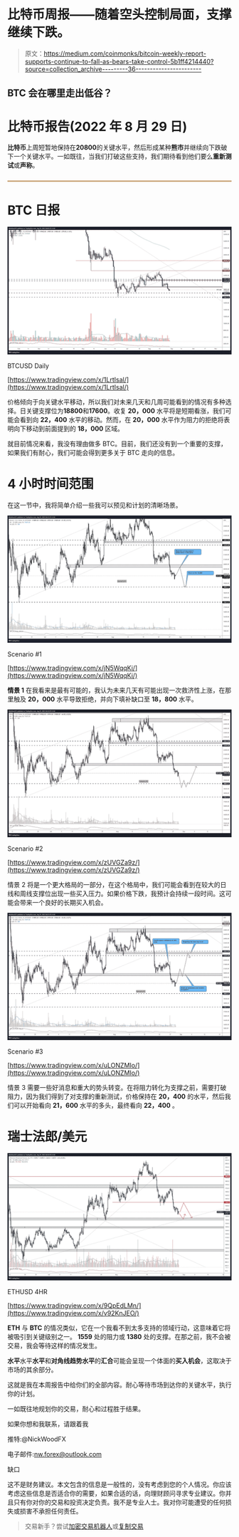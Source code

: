 # 比特币周报——随着空头控制局面，支撑继续下跌。

> 原文：<https://medium.com/coinmonks/bitcoin-weekly-report-supports-continue-to-fall-as-bears-take-control-5b1ff4214440?source=collection_archive---------36----------------------->

## BTC 会在哪里走出低谷？

# 比特币报告(2022 年 8 月 29 日)

**比特币**上周短暂地保持在**20800**的关键水平，然后形成某种**熊市**并继续向下跌破下一个关键水平。一如既往，当我们打破这些支持，我们期待看到他们要么**重新测试**或**声称**。

![](img/fdbf1ffacf8f9ef0497e43d54f45e216.png)

# BTC 日报

![](img/f5b4b3f3522c3cac509f2757c7c42034.png)

BTCUSD Daily

[https://www.tradingview.com/x/1LrtIsal/](https://www.tradingview.com/x/1LrtIsal/)

价格倾向于向关键水平移动，所以我们对未来几天和几周可能看到的情况有多种选择。日关键支撑位为**18800**和**17600**。收复 **20，000** 水平将是短期看涨，我们可能会看到向 **22，400** 水平的移动。然而，在 **20，000** 水平作为阻力的拒绝将表明向下移动到前面提到的 **18，000** 区域。

就目前情况来看，我没有理由做多 BTC。目前，我们还没有到一个重要的支撑，如果我们有耐心，我们可能会得到更多关于 BTC 走向的信息。

# 4 小时时间范围

在这一节中，我将简单介绍一些我可以预见和计划的清晰场景。

![](img/2ed16c4194e308ffab757447be605ca7.png)

Scenario #1

[https://www.tradingview.com/x/jN5WqqKi/](https://www.tradingview.com/x/jN5WqqKi/)

**情景 1** 在我看来是最有可能的，我认为未来几天有可能出现一次救济性上涨，在那里触及 **20，000** 水平导致拒绝，并向下填补缺口至 **18，800** 水平。

![](img/55d9ef796ed33ed9cdcdf4e4fe23bdd5.png)

Scenario #2

[https://www.tradingview.com/x/zUVGZa9z/](https://www.tradingview.com/x/zUVGZa9z/)

情景 2 将是一个更大格局的一部分，在这个格局中，我们可能会看到在较大的日线和周线支撑位出现一些买入压力。如果价格下跌，我预计会持续一段时间。这可能会带来一个良好的长期买入机会。

![](img/bcf111afb6d7185e32806600e81de30d.png)

Scenario #3

[https://www.tradingview.com/x/uLONZMIo/](https://www.tradingview.com/x/uLONZMIo/)

情景 3 需要一些好消息和重大的势头转变。在将阻力转化为支撑之前，需要打破阻力，因为我们得到了对支撑的重新测试，价格保持在 **20，400** 的水平，然后我们可以开始看向 **21，600** 水平的多头，最终看向 **22，400** 。

# 瑞士法郎/美元

![](img/a1b60f1b98acb24ab3e3a68249625662.png)

ETHUSD 4HR

[https://www.tradingview.com/x/9QpEdLMn/](https://www.tradingview.com/x/v92KnJEO/)

**ETH** 与 **BTC** 的情况类似，它在一个我看不到太多支持的领域行动，这意味着它将被吸引到关键级别之一。 **1559** 处的阻力或 **1380** 处的支撑。在那之前，我不会被交易，我会等待这样的情况发生。

**水平**水平**水平**和**对角线趋势水平**的**汇合**可能会呈现一个体面的**买入机会**，这取决于市场的其余部分。

这就是我在本周报告中给你们的全部内容。耐心等待市场到达你的关键水平，执行你的计划。

一如既往地规划你的交易，耐心和过程胜于结果。

如果你想和我联系，请跟着我

推特:@NickWoodFX

电子邮件:nw.forex@outlook.com

缺口

这不是财务建议。本文包含的信息是一般性的，没有考虑到您的个人情况。你应该考虑这些信息是否适合你的需要，如果合适的话，向理财顾问寻求专业建议。你并且只有你对你的交易和投资决定负责。我不是专业人士。我对你可能遭受的任何损失或损害不承担任何责任。

> 交易新手？尝试[加密交易机器人](/coinmonks/crypto-trading-bot-c2ffce8acb2a)或[复制交易](/coinmonks/top-10-crypto-copy-trading-platforms-for-beginners-d0c37c7d698c)